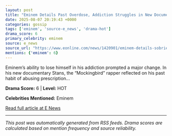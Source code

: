 ```yaml
---
layout: post
title: "Eminem Details Past Overdose, Addiction Struggles in New Documentary"
date: 2025-08-07 20:19:43 +0000
categories: gossip
tags: ['eminem', 'source-e_news', 'drama-hot']
drama_score: 6
primary_celebrity: eminem
source: e_news
source_url: "https://www.eonline.com/news/1420901/eminem-details-sobriety-journey-after-drug-overdose?cmpid=rss-syndicate-genericrss-us-top_stories"
mentions: {'eminem': 6}
---
```


Eminem’s ability to lose himself in his addiction prompted a major change. In his new documentary Stans, the “Mockingbird” rapper reflected on his past habit of abusing prescription...

**Drama Score:** 6 | **Level:** HOT

**Celebrities Mentioned:** Eminem

[Read full article at E News](https://www.eonline.com/news/1420901/eminem-details-sobriety-journey-after-drug-overdose?cmpid=rss-syndicate-genericrss-us-top_stories)

---
*This post was automatically generated from RSS feeds. Drama scores are calculated based on mention frequency and source reliability.*
